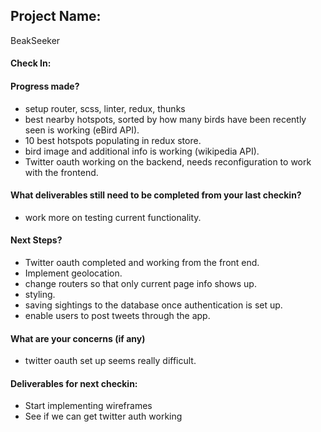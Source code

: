 ## Project Name:

BeakSeeker

#### Check In:

#### Progress made?

- setup router, scss, linter, redux, thunks
- best nearby hotspots, sorted by how many birds have been recently seen is working (eBird API).
- 10 best hotspots populating in redux store.
- bird image and additional info is working (wikipedia API).
- Twitter oauth working on the backend, needs reconfiguration to work with the frontend.

#### What deliverables still need to be completed from your last checkin?

- work more on testing current functionality.

#### Next Steps?

- Twitter oauth completed and working from the front end.
- Implement geolocation.
- change routers so that only current page info shows up.
- styling.
- saving sightings to the database once authentication is set up.
- enable users to post tweets through the app.

#### What are your concerns (if any)

- twitter oauth set up seems really difficult.

#### Deliverables for next checkin:

- Start implementing wireframes
- See if we can get twitter auth working
